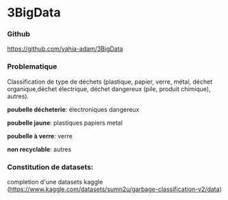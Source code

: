 # 3BigData

### Github
https://github.com/yahia-adam/3BigData

### Problematique
Classification de type de déchets (plastique, papier, verre, métal, déchet organique,déchet électrique, 
déchet dangereux (pile, produit chimique), autres).

**poubelle décheterie**:
électroniques
dangereux

**poubelle jaune**:
plastiques
papiers
metal

**poubelle à verre**:
verre

**non recyclable**:
 autres

### Constitution de datasets:
completion d'une datasets kaggle
(https://www.kaggle.com/datasets/sumn2u/garbage-classification-v2/data)
